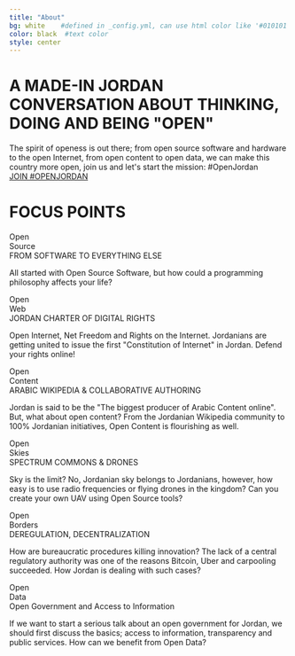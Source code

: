 ```yaml
---
title: "About"
bg: white    #defined in _config.yml, can use html color like '#010101'
color: black  #text color
style: center
---
```


# A MADE-IN JORDAN CONVERSATION ABOUT THINKING, DOING AND BEING "OPEN"

<div class="description">The spirit of openess is out there; from open source software and hardware to the open Internet, from open content to open data, we can make this country more open, join us and let's start the mission: #OpenJordan<br/><a class="btn btn-lg btn-outline" href="http://openjordan.net/#register" target ="_blank">JOIN #OPENJORDAN</a></div>


# FOCUS POINTS

<div class='container'>
  <div class='row'>
    <!-- 1 -->
    <div class='col-sm-4 col-grey'>
      <div class="focus">
         <div class="bubble">
           <div class="bubble-container">
              <div class="open">Open</div><div class="text">Source</div>
           </div>
           <div class="triangle"></div>
         </div>
         <div class="box">
           <div class="title">FROM SOFTWARE TO EVERYTHING ELSE</div>
           <div class="text"><p>All started with Open Source Software, but how could a programming philosophy affects your life?</p></div>
         </div>
      </div>
    </div>
    <!-- 2 -->
    <div class='col-sm-4 col-grey'>
      <div class="focus">
         <div class="bubble">
           <div class="bubble-container">
              <div class="open">Open</div><div class="text">Web</div>
           </div>
           <div class="triangle"></div>
         </div>
         <div class="box">
           <div class="title">JORDAN CHARTER OF DIGITAL RIGHTS</div>
           <div class="text"><p>Open Internet, Net Freedom and Rights on the Internet. Jordanians are getting united to issue the first "Constitution of Internet" in Jordan. Defend your rights online!</p></div>
         </div>
      </div>
    </div>
    <!-- 3 -->
    <div class='col-sm-4 col-grey'>
      <div class="focus">
         <div class="bubble">
           <div class="bubble-container">
              <div class="open">Open</div><div class="text">Content</div>
           </div>
           <div class="triangle"></div>
         </div>
         <div class="box">
           <div class="title">ARABIC WIKIPEDIA & COLLABORATIVE AUTHORING</div>
           <div class="text"><p>Jordan is said to be the "The biggest producer of Arabic Content online". But, what about open content? From the Jordanian Wikipedia community to 100% Jordanian initiatives, Open Content is flourishing as well.</p></div>
         </div>
      </div>
    </div>
  </div>
  <div class='row'>
        <!-- 1 -->
    <div class='col-sm-4 col-grey'>
      <div class="focus">
         <div class="bubble">
           <div class="bubble-container">
              <div class="open">Open</div><div class="text">Skies</div>
           </div>
           <div class="triangle"></div>
         </div>
         <div class="box">
           <div class="title">SPECTRUM COMMONS & DRONES</div>
           <div class="text"><p>Sky is the limit? No, Jordanian sky belongs to Jordanians, however, how easy is to use radio frequencies or flying drones in the kingdom? Can you create your own UAV using Open Source tools?</p></div>
         </div>
      </div>
    </div>
    <!-- 2 -->
    <div class='col-sm-4 col-grey'>
      <div class="focus">
         <div class="bubble">
           <div class="bubble-container">
              <div class="open">Open</div><div class="text">Borders</div>
           </div>
           <div class="triangle"></div>
         </div>
         <div class="box">
           <div class="title">DEREGULATION, DECENTRALIZATION</div>
           <div class="text"><p>How are bureaucratic procedures killing innovation? The lack of a central regulatory authority was one of the reasons Bitcoin, Uber and carpooling succeeded. How Jordan is dealing with such cases? </p></div>
         </div>
      </div>
    </div>
    <!-- 3 -->
    <div class='col-sm-4 col-grey'>
      <div class="focus">
         <div class="bubble">
           <div class="bubble-container">
              <div class="open">Open</div><div class="text">Data</div>
           </div>
           <div class="triangle"></div>
         </div>
         <div class="box">
           <div class="title">Open Government and Access to Information</div>
           <div class="text"><p>If we want to start a serious talk about an open government for Jordan, we should first discuss the basics; access to information, transparency and public services. How can we benefit from Open Data?</p></div>
         </div>
      </div>
    </div>
  </div>
</div>
